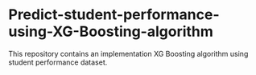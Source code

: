 # Predict-student-performance-using-XG-Boosting-algorithm
This repository contains an implementation XG Boosting algorithm using student performance dataset. 
